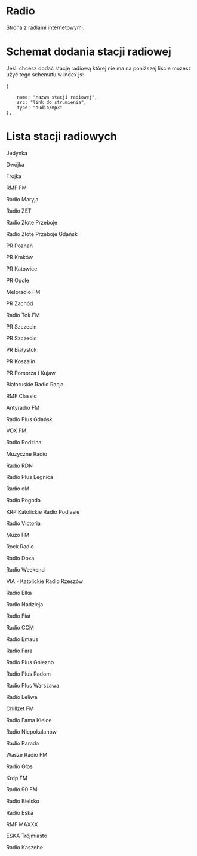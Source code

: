 # Radio
Strona z radiami internetowymi.

# Schemat dodania stacji radiowej
Jeśli chcesz dodać stację radiową której nie ma na poniższej liście możesz użyć tego schematu w index.js:

{

        name: "nazwa stacji radiowej",
        src: "link do strumienia",
        type: "audio/mp3"
    },

# Lista stacji radiowych

Jedynka

Dwójka

Trójka

RMF FM

Radio Maryja

Radio ZET

Radio Złote Przeboje

Radio Złote Przeboje Gdańsk

PR Poznań

PR Kraków

PR Katowice

PR Opole

Meloradio FM

PR Zachód

Radio Tok FM

PR Szczecin

PR Szczecin

PR Białystok

PR Koszalin

PR Pomorza i Kujaw

Białoruskie Radio Racja

RMF Classic

Antyradio FM

Radio Plus Gdańsk

VOX FM

Radio Rodzina

Muzyczne Radio

Radio RDN

Radio Plus Legnica

Radio eM

Radio Pogoda

KRP Katolickie Radio Podlasie

Radio Victoria

Muzo FM

Rock Radio

Radio Doxa

Radio Weekend

VIA - Katolickie Radio Rzeszów

Radio Elka

Radio Nadzieja

Radio Fiat

Radio CCM

Radio Emaus

Radio Fara

Radio Plus Gniezno

Radio Plus Radom

Radio Plus Warszawa

Radio Leliwa

Chillzet FM

Radio Fama Kielce

Radio Niepokalanów

Radio Parada

Wasze Radio FM

Radio Głos

Krdp FM

Radio 90 FM

Radio Bielsko

Radio Eska

RMF MAXXX

ESKA Trójmiasto

Radio Kaszebe
